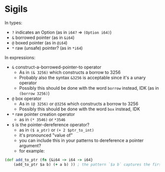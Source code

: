 # Sigils

In types:
  + `?` indicates an Option (as in `i64?` => `(Option i64)`)
  + `&` borrowed pointer (as in `&i64`)
  + `@` boxed pointer (as in `@i64`)
  + `*` raw (unsafe) pointer? (as in `*i64`)

In expressions:
  + `&` construct-a-borrowed-pointer-to operator
    - As in `(& 3256)` which constructs a borrow to 3256
    - Probably also the syntax `&3256` is acceptable since it's a unary operator
    - Possibly this should be done with the word `borrow` instead, IDK (as in `(borrow 3256)`)
  + `@` box operator
    - As in `(@ 3256)` or `@3256` which constructs a borrow to 3256
    - Possibly this should be done with the word `box` instead, IDK
  + `*` raw pointer creation operator
    - as in `(* 3546)` or `*3546`
  + `$` is the pointer-dereference operator?
    - as in `($ a_ptr)` or `(+ 2 $ptr_to_int)`
    - it's pronounced "value of"
    - you can include this in your patterns to dereference a pointer argument?
    - for example:
 ```clojure
 (def add_to_ptr (fn {&i64 -> i64 -> i64}
     (add_to_ptr $a b) (+ a b) )) ; the pattern `$a b` captures the first argument by dereferencing it and the second argument as a move
 ```

